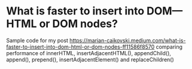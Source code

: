 # What is faster to insert into DOM— HTML or DOM nodes?

Sample code for my post https://marian-caikovski.medium.com/what-is-faster-to-insert-into-dom-html-or-dom-nodes-ff11586f8570 comparing performance of innerHTML, insertAdjacentHTML(), appendChild(), append(), prepend(), insertAdjacentElement() and replaceChildren()

